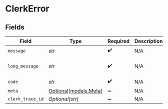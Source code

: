 # ClerkError


## Fields

| Field                                              | Type                                               | Required                                           | Description                                        | Example                                            |
| -------------------------------------------------- | -------------------------------------------------- | -------------------------------------------------- | -------------------------------------------------- | -------------------------------------------------- |
| `message`                                          | *str*                                              | :heavy_check_mark:                                 | N/A                                                | Invalid input                                      |
| `long_message`                                     | *str*                                              | :heavy_check_mark:                                 | N/A                                                | The input provided does not meet the requirements. |
| `code`                                             | *str*                                              | :heavy_check_mark:                                 | N/A                                                | 400_bad_request                                    |
| `meta`                                             | [Optional[models.Meta]](../models/meta.md)         | :heavy_minus_sign:                                 | N/A                                                | {}                                                 |
| `clerk_trace_id`                                   | *Optional[str]*                                    | :heavy_minus_sign:                                 | N/A                                                | trace_123456789abcd                                |